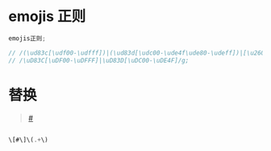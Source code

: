 # emojis 正则

```js
emojis正则;

// /(\ud83c[\udf00-\udfff])|(\ud83d[\udc00-\ude4f\ude80-\udeff])|[\u2600-\u2B55]/g;
// /\uD83C[\uDF00-\uDFFF]|\uD83D[\uDC00-\uDE4F]/g;
```

# 替换

> [#](htt)

```js

\[#\]\(.+\)

```
